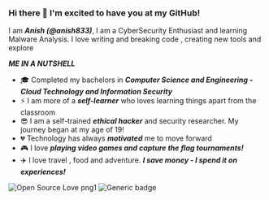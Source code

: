 ### Hi there 👋 I'm excited to have you at my GitHub!

I am ***Anish (@anish833)***, I am a CyberSecurity Enthusiast and learning Malware Analysis.
I love writing and breaking code , creating new tools and explore

***ME IN A NUTSHELL***

 - :mortar_board: Completed my bachelors in ***Computer Science and Engineering - Cloud Technology and Information Security***
 - :zap: I am more of a ***self-learner*** who loves learning things apart from the classroom
 - :sunglasses: I am a self-trained ***ethical hacker*** and security researcher. My journey began at my age of 19!
 - :broken_heart: Technology has always ***motivated*** me to move forward
 - :video_game: I love ***playing video games and capture the flag tournaments!***
 - :airplane: I love travel , food and adventure. ***I save money - I spend it on experiences!***
 

 
![Open Source Love png1](https://badges.frapsoft.com/os/v1/open-source.png?v=103)
![Generic badge](https://img.shields.io/badge/ETHICAL-HACKER-<COLOR>.svg)



